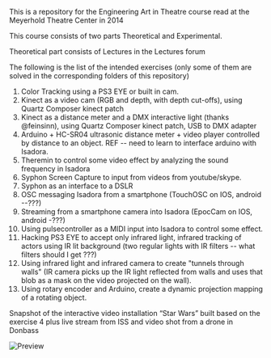 This is a repository for the Engineering Art in Theatre course read at the Meyerhold Theatre Center in 2014

This course consists of two parts Theoretical and Experimental.

Theoretical part consists of Lectures in the Lectures forum

The following is the list of the intended exercises (only some of them are solved in the corresponding folders of this repository)

1. Color Tracking using a PS3 EYE or built in cam.
2. Kinect as a video cam (RGB and depth, with depth cut-offs), using Quartz Composer kinect patch
3. Kinect as a distance meter and a DMX interactive light (thanks @feinsinn), using Quartz Composer kinect patch, USB to DMX adapter
4. Arduino + HC-SR04 ultrasonic distance meter + video player controlled by distance to an object. REF -- need to learn to interface arduino with Isadora.
5. Theremin to control some video effect by analyzing the sound frequency in Isadora
6. Syphon Screen Capture to input from videos from youtube/skype.
7. Syphon as an interface to a DSLR
8. OSC messaging Isadora from a smartphone (TouchOSC on IOS, android --???)
9. Streaming from a smartphone camera into Isadora (EpocCam on IOS, android -???)
10. Using pulsecontroller as a MIDI input into Isadora to control some effect.
11. Hacking PS3 EYE to accept only infrared light, infrared tracking of actors using IR lit background (two regular lights with IR filters -- what filters should I get ???)
12. Using infrared light and infrared camera to create "tunnels through walls" (IR camera picks up the IR light reflected from walls and uses that blob as a mask on the video projected on the wall).
13. Using rotary encoder and Arduino, create a dynamic projection mapping of a rotating object.


Snapshot of the interactive video installation “Star Wars” built based on the exercise 4 plus live stream from ISS and video shot from a drone in Donbass

![Preview](https://raw.github.com/eighteight/MeyerholdTheatreCenter2014/master/star-wars-interactive-videoinstallation.jpg)